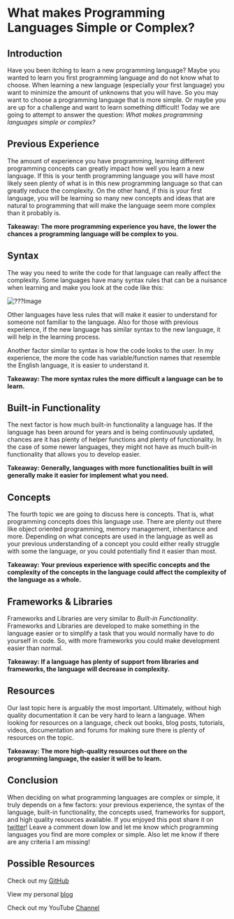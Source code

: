 # What makes Programming Languages Simple or Complex?## IntroductionHave you been itching to learn a new programming language? Maybe you wanted to learn you first programming language and do not know what to choose.  When learning a new language (especially your first language) you want to minimize the amount of unknowns that you will have.  So you may want to choose a programming language that is more simple. Or maybe you are up for a challenge and want to learn something difficult! Today we are going to attempt to answer the question: *What makes programming languages simple or complex?*

## Previous ExperienceThe amount of experience you have programming, learning different programming concepts can greatly impact how well you learn a new language.  If this is your tenth programming language you will have most likely seen plenty of what is in this new programming language so that can greatly reduce the complexity.  On the other hand, if this is your first language, you will be learning so many new concepts and ideas that are natural to programming that will make the language seem more complex than it probably is. **Takeaway: The more programming experience you have, the lower the chances a programming language will be complex to you.**## SyntaxThe way you need to write the code for that language can really affect the complexity.  Some languages have many syntax rules that can be a nuisance when learning and make you look at the code like this:![???Image](https://github.com/acucciniello/BlogPostImages/blob/master/Complex-Simple-Programming-Languages/???.jpg)Other languages have less rules that will make it easier to understand for someone not familiar to the language.  Also for those with previous experience, if the new language has similar syntax to the new language, it will help in the learning process.Another factor similar to syntax is how the code looks to the user.  In my experience, the more the code has variable/function names that resemble the English language, it is easier to understand it.**Takeaway: The more syntax rules the more difficult a language can be to learn.**  ## Built-in FunctionalityThe next factor is how much built-in functionality a language has.  If the language has been around for years and is being continuously updated, chances are it has plenty of helper functions and plenty of functionality.  In the case of some newer languages, they might not have as much built-in functionality that allows you to develop easier. **Takeaway: Generally, languages with more functionalities built in will generally make it easier for implement what you need.**## ConceptsThe fourth topic we are going to discuss here is concepts.  That is, what programming concepts does this language use.  There are plenty out there like object oriented programming, memory management, inheritance and more. Depending on what concepts are used in the language as well as your previous understanding of a concept you could either really struggle with some the language, or you could potentially find it easier than most.**Takeaway: Your previous experience with specific concepts and the complexity of the concepts in the language could affect the complexity of the language as a whole.** ## Frameworks & LibrariesFrameworks and Libraries are very similar to *Built-in Functionality*.  Frameworks and Libraries are developed to make something in the language easier or to simplify a task that you would normally have to do yourself in code.  So, with more frameworks you could make development easier than normal.**Takeaway: If a language has plenty of support from libraries and frameworks, the language will decrease in complexity.**## ResourcesOur last topic here is arguably the most important.  Ultimately, without high quality documentation it can be very hard to learn a language.  When looking for resources on a language, check out books, blog posts, tutorials, videos, documentation and forums for making sure there is plenty of resources on the topic.**Takeaway: The more high-quality resources out there on the programming language, the easier it will be to learn.**## Conclusion When deciding on what programming languages are complex or simple, it truly depends on a few factors: your previous experience, the syntax of the language, built-in functionality, the concepts used, frameworks for support, and high quality resources available.If you enjoyed this post share it on [twitter][twit]! Leave a comment down low and let me know which programming languages you find are more complex or simple.  Also let me know if there are any criteria I am missing!## Possible ResourcesCheck out my [GitHub][mainGit]View my personal [blog][pblog]Check out my YouTube [Channel][youtube][twit]: https://twitter.com/[mainGit]: https://github.com/acucciniello/
[pblog]: http://www.acucciniello.com/
[youtube]: https://www.youtube.com/channel/UC8icMMql5SjCaXXMvILGIUA